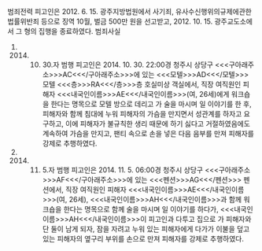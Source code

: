 범죄전력
피고인은 2012. 6. 15. 광주지방법원에서 사기죄, 유사수신행위의규제에관한법률위반죄 등으로 징역 10월, 벌금 500만 원을 선고받고, 2012. 10. 15. 광주교도소에서 그 형의 집행을 종료하였다.
범죄사실
1. 2014. 10. 30.자 범행
피고인은 2014. 10. 30. 22:00경 청주시 상당구 <<<구아래주소>>>AC<<</구아래주소>>>에 있는 <<<모텔>>>AD<<</모텔>>> 모텔 <<<층>>>RA<<</층>>>층 호실미상 객실에서, 직장 여직원인 피해자 <<<내국인이름>>>AE<<</내국인이름>>>(여, 26세)에게 워크숍을 한다는 명목으로 모텔 방으로 데리고 가 술을 마시며 일 이야기를 한 후, 피해자와 함께 침대에 누워 피해자의 가슴을 만지면서 성관계를 하자고 요구하고, 이에 피해자가 불규칙한 생리 때문에 하기 싫다고 거절하였음에도 계속하여 가슴을 만지고, 팬티 속으로 손을 넣은 다음 음부를 만져 피해자를 강제로 추행하였다.
2. 2014. 11. 5.자 범행
피고인은 2014. 11. 5. 06:00경 청주시 상당구 <<<구아래주소>>>AF<<</구아래주소>>>에 있는 <<<펜션>>>AG<<</펜션>>> 펜션에서, 직장 여직원인 피해자 <<<내국인이름>>>AE<<</내국인이름>>>(여, 26세), <<<내국인이름>>>AH<<</내국인이름>>>과 함께 워크숍을 한다는 명목으로 함께 술을 마시며 일 이야기를 하다가, <<<내국인이름>>>AH<<</내국인이름>>>이 피고인과 다투고 집으로 가 피해자와 단 둘이 남게 되자, 잠을 자려고 누워 있는 피해자에게 다가가 이불을 덮고 있는 피해자의 옆구리 부위를 손으로 만져 피해자를 강제로 추행하였다.